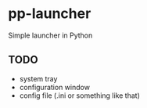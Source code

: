 # pp-launcher
Simple launcher in Python

## TODO
- system tray
- configuration window
- config file (.ini or something like that)
